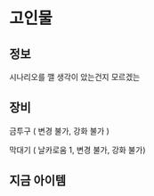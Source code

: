 # 고인물

## 정보

시나리오를 깰 생각이 았는건지 모르겠는

## 장비

금투구 ( 변경 불가, 강화 불가 )

막대기 ( 날카로움 1, 변경 불가, 강화 불가)

## 지금 아이템
